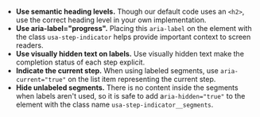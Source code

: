 - **Use semantic heading levels.** Though our default code uses an `<h2>`, use the correct heading level in your own implementation.
- **Use aria-label="progress".** Placing this `aria-label` on the element with the class `usa-step-indicator` helps provide important context to screen readers.
- **Use visually hidden text on labels.** Use visually hidden text make the completion status of each step explicit.
- **Indicate the current step.** When using labeled segments, use `aria-current="true"` on the list item representing the current step.
- **Hide unlabeled segments.** There is no content inside the segments when labels aren't used, so it is safe to add a`ria-hidden="true"` to the element with the class name `usa-step-indicator__segments`.
